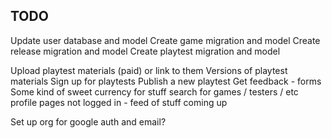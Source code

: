 
## TODO

Update user database and model
Create game migration and model
Create release migration and model
Create playtest migration and model



Upload playtest materials (paid) or link to them
Versions of playtest materials
Sign up for playtests
Publish a new playtest
Get feedback - forms
Some kind of sweet currency for stuff
search for games / testers / etc
profile pages
not logged in - feed of stuff coming up

Set up org for google auth and email?
